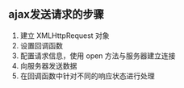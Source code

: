## ajax发送请求的步骤

1. 建立 XMLHttpRequest 对象
2. 设置回调函数
3. 配置请求信息，使用 open 方法与服务器建立连接
4. 向服务器发送数据
5. 在回调函数中针对不同的响应状态进行处理
